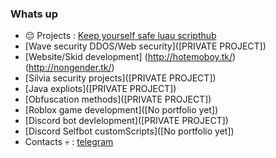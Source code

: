 ### Whats up 

- 😔 Projects : [Keep yourself safe luau scripthub](https://bit.ly/37qBm8s) 
- [Wave security DDOS/Web security]([PRIVATE PROJECT])
- [Website/Skid development] (http://hotemoboy.tk/) (http://nongender.tk/)
- [Silvia security projects]([PRIVATE PROJECT])
- [Java expliots]([PRIVATE PROJECT])
- [Obfuscation methods]([PRIVATE PROJECT])
- [Roblox game development]([No portfolio yet])
- [Discord bot devlelopment]([PRIVATE PROJECT])
- [Discord Selfbot customScripts]([No portfolio yet])
- Contacts 💀 : [telegram](https://t.me/httpsrip)

